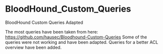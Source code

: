 # BloodHound_Custom_Queries
BloodHound Custom Queries Adapted

The most queries have been taken from here: https://github.com/hausec/Bloodhound-Custom-Queries
Some of the queries were not working and have been adapted. 
Queries for a better ACL overview have been added.
